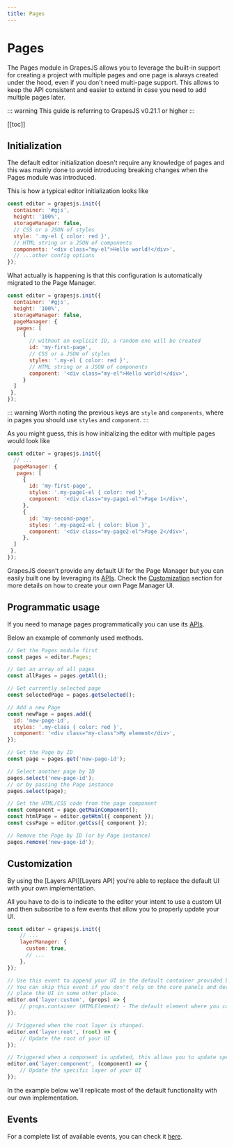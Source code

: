 ```yaml
---
title: Pages
---
```


# Pages

The Pages module in GrapesJS allows you to leverage the built-in support for creating a project with multiple pages and one page is always created under the hood, even if you don't need multi-page support. This allows to keep the API consistent and easier to extend in case you need to add multiple pages later.

::: warning
This guide is referring to GrapesJS v0.21.1 or higher
:::

[[toc]]

## Initialization

The default editor initialization doesn't require any knowledge of pages and this was mainly done to avoid introducing breaking changes when the Pages module was introduced.

This is how a typical editor initialization looks like

```js
const editor = grapesjs.init({
  container: '#gjs',
  height: '100%',
  storageManager: false,
  // CSS or a JSON of styles
  style: '.my-el { color: red }',
  // HTML string or a JSON of components
  components: '<div class="my-el">Hello world!</div>',
  // ...other config options
});
```

What actually is happening is that this configuration is automatically migrated to the Page Manager.

```js
const editor = grapesjs.init({
  container: '#gjs',
  height: '100%',
  storageManager: false,
  pageManager: {
   pages: [
     {
       // without an explicit ID, a random one will be created
       id: 'my-first-page',
       // CSS or a JSON of styles
       styles: '.my-el { color: red }',
       // HTML string or a JSON of components
       component: '<div class="my-el">Hello world!</div>',
     }
  ]
 },
});
```

::: warning
Worth noting the previous keys are `style` and `components`, where in pages you should use `styles` and `component`.
:::

As you might guess, this is how initializing the editor with multiple pages would look like

```js
const editor = grapesjs.init({
  // ...
  pageManager: {
   pages: [
     {
       id: 'my-first-page',
       styles: '.my-page1-el { color: red }',
       component: '<div class="my-page1-el">Page 1</div>',
     },
     {
       id: 'my-second-page',
       styles: '.my-page2-el { color: blue }',
       component: '<div class="my-page2-el">Page 2</div>',
     },
  ]
 },
});
```

GrapesJS doesn't provide any default UI for the Page Manager but you can easily built one by leveraging its [APIs][Pages API]. Check the [Customization](#customization) section for more details on how to create your own Page Manager UI.





## Programmatic usage

If you need to manage pages programmatically you can use its [APIs][Pages API].

Below an example of commonly used methods.
```js
// Get the Pages module first
const pages = editor.Pages;

// Get an array of all pages
const allPages = pages.getAll();

// Get currently selected page
const selectedPage = pages.getSelected();

// Add a new Page
const newPage = pages.add({
  id: 'new-page-id',
  styles: '.my-class { color: red }',
  component: '<div class="my-class">My element</div>',
});

// Get the Page by ID
const page = pages.get('new-page-id');

// Select another page by ID
pages.select('new-page-id');
// or by passing the Page instance
pages.select(page);

// Get the HTML/CSS code from the page component
const component = page.getMainComponent();
const htmlPage = editor.getHtml({ component });
const cssPage = editor.getCss({ component });

// Remove the Page by ID (or by Page instance)
pages.remove('new-page-id');
```



## Customization

By using the [Layers API][Layers API] you're able to replace the default UI with your own implementation.

All you have to do is to indicate to the editor your intent to use a custom UI and then subscribe to a few events that allow you to properly update your UI.

```js
const editor = grapesjs.init({
    // ...
    layerManager: {
      custom: true,
      // ...
    },
});

// Use this event to append your UI in the default container provided by GrapesJS.
// You can skip this event if you don't rely on the core panels and decide to
// place the UI in some other place.
editor.on('layer:custom', (props) => {
    // props.container (HTMLElement) - The default element where you can append your UI
});

// Triggered when the root layer is changed.
editor.on('layer:root', (root) => {
    // Update the root of your UI
});

// Triggered when a component is updated, this allows you to update specific layers.
editor.on('layer:component', (component) => {
    // Update the specific layer of your UI
});
```

In the example below we'll replicate most of the default functionality with our own implementation.

<demo-viewer value="L24hkgm5" height="500" darkcode/>


<!-- Demo template, here for reference
<style>
.layer-manager {
  position: relative;
  text-align: left;
}
.layer-item.hidden {
  opacity: 0.5;
}
.layer-item-icon {
  width: 15px;
  cursor: pointer;
}
.layer-item-eye {
}
.layer-item-chevron {
  transform: rotate(90deg);
}
.layer-item-chevron.open {
  transform: rotate(180deg);
}
.layer-item-chevron.hidden {
  opacity: 0;
  pointer-events: none;
}
.layer-item-row {
  display: flex;
  align-items: center;
  user-select: none;
  gap: 8px;
  padding: 5px 8px;
  border-bottom: 1px solid rgba(0,0,0,0.35);
}
.layer-item-row.selected {
  background-color: rgba(255,255,255,0.15);
}
.layer-item-row.hovered {
  background-color: rgba(255,255,255,0.05);
}
.layer-item-name {
  margin-left: 3px;
}
.layer-item-name.editing {
  background-color: white;
  color: #555;
  padding: 0 3px;
}
.layer-item-name-cnt {
  display: flex;
  align-items: center;
  flex-grow: 1;
}
.layer-drag-indicator {
  position: absolute;
  width: 100%;
  height: 1px;
  left: 0;
  background-color: #3b97e3;
}
</style>
<div style="display: none">
  <div
    class="layer-manager"
    @pointerdown="onDragStart"
    @pointermove="onDragMove"
    @pointerup="onDragEnd"
  >
    <layer-item v-if="root" :component="root" :level="0"></layer-item>
    <div
      v-if="dragIndicator.show"
      class="layer-drag-indicator"
      :style="{ top: `${dragIndicator.y}px`, marginLeft: `${dragIndicator.offset}px`, width: `calc(100% - ${dragIndicator.offset}px)` }"></div>
  </div>

  <div id="layer-item-template" style="display: none;">
    <div :class="['layer-item', !visible && 'hidden']">
      <div
        :class="['layer-item-row', selected && 'selected', hovered && 'hovered']"
        @click="setSelected"
        @mouseenter="setHover(true)"
        @mouseleave="setHover(false)"
        ref="layerRef"
        data-layer-item
      >
        <div class="layer-item-icon layer-item-eye" @click.stop="toggleVisibility()">
          <svg v-if="visible" viewBox="0 0 24 24"><path fill="currentColor" d="M12,9A3,3 0 0,0 9,12A3,3 0 0,0 12,15A3,3 0 0,0 15,12A3,3 0 0,0 12,9M12,17A5,5 0 0,1 7,12A5,5 0 0,1 12,7A5,5 0 0,1 17,12A5,5 0 0,1 12,17M12,4.5C7,4.5 2.73,7.61 1,12C2.73,16.39 7,19.5 12,19.5C17,19.5 21.27,16.39 23,12C21.27,7.61 17,4.5 12,4.5Z" /></svg>
          <svg v-else viewBox="0 0 24 24"><path fill="currentColor" d="M11.83,9L15,12.16C15,12.11 15,12.05 15,12A3,3 0 0,0 12,9C11.94,9 11.89,9 11.83,9M7.53,9.8L9.08,11.35C9.03,11.56 9,11.77 9,12A3,3 0 0,0 12,15C12.22,15 12.44,14.97 12.65,14.92L14.2,16.47C13.53,16.8 12.79,17 12,17A5,5 0 0,1 7,12C7,11.21 7.2,10.47 7.53,9.8M2,4.27L4.28,6.55L4.73,7C3.08,8.3 1.78,10 1,12C2.73,16.39 7,19.5 12,19.5C13.55,19.5 15.03,19.2 16.38,18.66L16.81,19.08L19.73,22L21,20.73L3.27,3M12,7A5,5 0 0,1 17,12C17,12.64 16.87,13.26 16.64,13.82L19.57,16.75C21.07,15.5 22.27,13.86 23,12C21.27,7.61 17,4.5 12,4.5C10.6,4.5 9.26,4.75 8,5.2L10.17,7.35C10.74,7.13 11.35,7 12,7Z" /></svg>
        </div>
        <div class="layer-item-name-cnt" :style="{ marginLeft: `${level*10}px` }">
          <div :class="['layer-item-icon layer-item-chevron', open && 'open', !components.length && 'hidden']" @click.stop="toggleOpen()">
            <svg viewBox="0 0 24 24"><path fill="currentColor" d="M7.41,15.41L12,10.83L16.59,15.41L18,14L12,8L6,14L7.41,15.41Z" /></svg>
          </div>
          <div ref="nameInput"
            :class="['layer-item-name', editing && 'editing']"
            :contenteditable="editing"
            @dblclick.stop="setEditing(true)"
            @blur.stop="setEditing(false)"
            @keydown.enter="setEditing(false)"
          >
            {{ name }}
          </div>
        </div>
        <div v-if="component.get('draggable')" class="layer-item-icon layer-item-move" data-layer-move>
          <svg viewBox="0 0 24 24"><path fill="currentColor" d="M13,6V11H18V7.75L22.25,12L18,16.25V13H13V18H16.25L12,22.25L7.75,18H11V13H6V16.25L1.75,12L6,7.75V11H11V6H7.75L12,1.75L16.25,6H13Z"/></svg>
        </div>
      </div>
      <div v-if="open" class="layer-items">
        <layer-item v-for="cmp in components" :key="cmp.getId()" :component="cmp" :level="level + 1"/>
      </div>
    </div>
  </div>
</div>
<script>
const { Components, Layers } = editor;
const cmpElMap = new WeakMap();

Vue.component('layer-item', {
  template: '#layer-item-template',
  props: { component: Object, level: Number },
  data() {
    return {
      name: '',
      components: [],
      visible: true,
      open: false,
      selected: false,
      hovered: false,
      editing: false,
    }
  },
  mounted() {
    this.updateLayer(Layers.getLayerData(this.component));
    cmpElMap.set(this.$refs.layerRef, this.component);
    editor.on('layer:component', this.onLayerComponentUpdate);
  },
  destroyed() {
    editor.off('layer:component', this.onLayerComponentUpdate);
  },
  methods: {
    onLayerComponentUpdate(cmp) {
      if (cmp === this.component) {
        this.updateLayer(Layers.getLayerData(cmp));
      }
    },
    updateLayer(data) {
      this.name = data.name;
      this.components = data.components;
      this.visible = data.visible;
      this.open = data.open;
      this.selected = data.selected;
      this.hovered = data.hovered;
    },
    toggleVisibility() {
      const { component } = this;
      Layers.setVisible(this.component, !this.visible);
    },
    toggleOpen() {
      const { component } = this;
      Layers.setOpen(this.component, !this.open);
    },
    setHover(hovered) {
      Layers.setLayerData(this.component, { hovered })
    },
    setSelected(event) {
      Layers.setLayerData(this.component, { selected: true }, { event })
    },
    setEditing(value) {
      this.editing = value;
      const el = this.$refs.nameInput;
      if (!value) {
        Layers.setName(this.component, el.innerText)
      } else {
        setTimeout(() => el.focus())
      }
    },
  }
});

const app = new Vue({
  el: '.layer-manager',
  data: {
    root: null,
    isDragging: false,
    draggingCmp: null,
    draggingOverCmp: null,
    dragIndicator: {},
    canMoveRes: {},
  },
  mounted() {
    editor.on('layer:custom', this.handleCustom);
    editor.on('layer:root', this.handleRootChange);
  },
  destroyed() {
    editor.off('layer:custom', this.handleCustom);
    editor.off('layer:root', this.handleRootChange);
  },
  methods: {
    handleCustom(props = {}) {
      const { container, root } = props;
      container && container.appendChild(this.$el);
      this.handleRootChange(root);
    },
    handleRootChange(root) {
      console.log('root update', root);
      this.root = root;
    },
    getDragTarget(ev) {
      const el = document.elementFromPoint(ev.clientX, ev.clientY);
      const dragEl = el?.closest('[data-layer-move]');
      const elLayer = el?.closest('[data-layer-item]');

      return {
          dragEl,
          elLayer,
          cmp: cmpElMap.get(elLayer),
      }
    },
    onDragStart(ev) {
      if (this.getDragTarget(ev).dragEl) {
        this.isDragging = true;
      }
    },
    onDragMove(ev) {
      if (!this.isDragging) return;
      const { cmp, elLayer } = this.getDragTarget(ev);
      if (!cmp || !elLayer) return;
      const { draggingCmp } = this;
      const layerRect = elLayer.getBoundingClientRect();
      const layerH = elLayer.offsetHeight;
      const layerY = elLayer.offsetTop;
      const pointerY = ev.clientY;
      const isBefore = pointerY < (layerRect.y + layerH / 2);
      const cmpSource = !draggingCmp ? cmp : draggingCmp;
      const cmpTarget = cmp.parent();
      const cmpIndex = cmp.index() + (isBefore ? 0 : 1);
      this.draggingCmp = !draggingCmp ? cmp : draggingCmp;
      this.draggingOverCmp = cmp;
      const canMove = Components.canMove(cmpTarget, cmpSource, cmpIndex);
      const canMoveInside = Components.canMove(cmp, cmpSource);
      const canMoveRes = {
          ...canMove,
          canMoveInside,
          index: cmpIndex,
      };
      // if (
      //     canMoveInside.result &&
      //     (
      //         pointerY > (layerRect.y + LAYER_PAD)
      //         && pointerY < (layerRect.y + layerH - LAYER_PAD))
      // ) {
      //     pointerInside = true;
      //     canMoveRes.target = cmp;
      //     delete canMoveRes.index;
      // }
      // setDragParent(pointerInside ? cmp : undefined);
      this.canMoveRes = canMoveRes;
      const dragLevel = (cmp ? cmp.parents() : []).length;
      this.dragIndicator = {
          y: layerY + (isBefore ? 0 : layerH),
          h: layerH,
          offset: dragLevel * 10 + 20,
          show: !!(this.draggingCmp && canMoveRes?.result),
      };
    },
    onDragEnd(ev) {
      const { canMoveRes } = this;
      canMoveRes.result && canMoveRes.source.move(canMoveRes.target, { at: canMoveRes.index });
      this.isDragging = false;
      this.draggingCmp = null;
      this.draggingOverCmp = null;
      this.dragIndicator = {};
      this.canMoveRes = {};
    },
  }
});
</script>
-->


## Events

For a complete list of available events, you can check it [here](/api/layer_manager.html#available-events).


[Components]: <Components.html>
[Pages API]: </api/pages.html>
